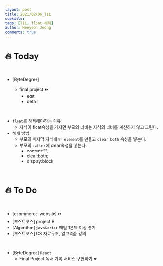 ```yaml
---
layout: post
title: 2021/02/06_TIL
subtitle:
tags: [TIL, float 해제]
author: Heeyeon Jeong
comments: true
---
```


# 🔥 Today

<br>

- [ByteDegree]

  - final project ⏩
    - edit
    - detail

<br>

- `float`를 해제해야하는 이유
  - 자식이 float속성을 가지면 부모의 너비는 자식의 너비를 계산하지 않고 그린다.
- 해제 방법
  - 부모의 마지막 자식에 `빈 element`를 만들고 `clear:both` 속성을 넣는다.
  - 부모의 `:after`에 clear속성을 넣는다.
    - content:"";
    - clear:both;
    - display:block;

<br>

# 🔥 To Do

<br>

- [ecommerce-website] ⏩
- [부스트코스] project B
- [Algorithm] `javaScript` 매일 1문제 이상 풀기
- [부스트코스] CS 자료구조, 알고리즘 강의

<br>

- [ByteDegree] `React`
  - Final Project 독서 기록 서비스 구현하기 ⏩
